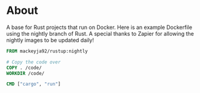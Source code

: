 About
======

A base for Rust projects that run on Docker. Here is an example Dockerfile using the nightly branch of Rust. A special thanks to Zapier for allowing the nightly images to be updated daily! 


```dockerfile
FROM mackeyja92/rustup:nightly

# Copy the code over
COPY . /code/
WORKDIR /code/

CMD ["cargo", "run"]
```
